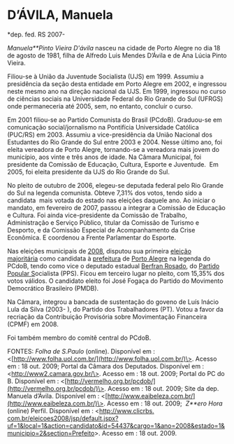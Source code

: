 D’ÁVILA, Manuela
================

\*dep. fed. RS 2007-

*Manuela**Pinto Vieira D'ávila* nasceu na cidade de Porto Alegre no dia
18 de agosto de 1981, filha de Alfredo Luis Mendes D’Ávila e de Ana
Lúcia Pinto Vieira.

Filiou-se à União da Juventude Socialista (UJS) em 1999. Assumiu a
presidência da seção desta entidade em Porto Alegre em 2002, e ingressou
neste mesmo ano na direção nacional da UJS. Em 1999, ingressou no curso
de ciências sociais na Universidade Federal do Rio Grande do Sul (UFRGS)
onde permaneceria até 2005, sem, no entanto, concluir o curso.

Em 2001 filiou-se ao Partido Comunista do Brasil (PCdoB). Graduou-se em
comunicação social/jornalismo na Pontifícia Universidade Católica
(PUC/RS) em 2003. Assumiu a vice-presidência da União Nacional dos
Estudantes do Rio Grande do Sul entre 2003 e 2004. Nesse último ano, foi
eleita vereadora de Porto Alegre, tornando-se a vereadora mais jovem do
município, aos vinte e três anos de idade. Na Câmara Municipal, foi
presidente da Comissão de Educação, Cultura, Esporte e Juventude.  Em
2005, foi eleita presidente da UJS do Rio Grande do Sul.

No pleito de outubro de 2006, elegeu-se deputada federal pelo Rio Grande
do Sul na legenda comunista. Obteve 7,31% dos votos, tendo sido a
candidata  mais votada do estado nas eleições daquele ano. Ao iniciar o
mandato, em fevereiro de 2007, passou a integrar a Comissão de Educação
e Cultura. Foi ainda vice-presidente da Comissão de Trabalho,
Administração e Serviço Público, titular da Comissão de Turismo e
Desporto, e da Comissão Especial de Acompanhamento da Crise Econômica. E
coordenou a Frente Parlamentar do Esporte.

Nas eleições municipais
de [2008](http://pt.wikipedia.org/wiki/2008 "2008"), disputou sua
primeira [eleição
majoritária](http://pt.wikipedia.org/wiki/Sistema_de_vota%C3%A7%C3%A3o "Sistema de votação") como
candidata
à [prefeitura](http://pt.wikipedia.org/wiki/Prefeitura "Prefeitura") de [Porto
Alegre](http://pt.wikipedia.org/wiki/Porto_Alegre "Porto Alegre") na
legenda do PCdoB, tendo como vice o deputado estadual [Berfran
Rosado](http://pt.wikipedia.org/w/index.php?title=Berfran_Rosado&action=edit&redlink=1 "Berfran Rosado (página não existe)"),
do [Partido Popular S](http://pt.wikipedia.org/wiki/PPS "PPS")ocialista
(PPS). Ficou em terceiro lugar no pleito, com 15,35% dos votos válidos.
O candidato eleito foi José Fogaça do Partido do Movimento Democrático
Brasileiro (PMDB).

Na Câmara, integrou a bancada de sustentação do goveno de Luís Inácio
Lula da Silva (2003- ), do Partido dos Trabalhadores (PT). Votou a favor
da recriação da Contribuição Provisória sobre Movimentação Financeira
(CPMF) em 2008.

Foi também membro do comitê central do PCdoB.


FONTES: *Folha de S.Paulo* (online). Disponível em :
\<[http://www.folha.uol.com.br/](http://www.folha.uol.com.br/)\>. Acesso
em : 18 out. 2009; Portal da Câmara dos Deputados. Disponível em :
\<http://www2.camara.gov.br/\>. Acesso em : 18 out. 2009; Portal do PC
do B. Disponível em :
\<[http://vermelho.org.br/pcdob/](http://vermelho.org.br/pcdob/)\>.
Acesso em : 18 out. 2009; Site da dep. Manuela d’Ávila. Disponível em :
\<[http://www.eaibeleza.com.br/](http://www.eaibeleza.com.br/)\>. Acesso
em : 18 out. 2009;  *Z**ero Hora* (online) Perfil. Disponível em :
\<[http://www.clicrbs.
com.br/eleicoes2008/jsp/default.jspx?uf=1&local=1&action=candidato&id=54437&cargo=1&ano=2008&estado=1&municipio=2&section=Prefeito](http://www.clicrbs.%20com.br/eleicoes2008/jsp/default.jspx?uf=1&local=1&action=candidato&id=54437&cargo=1&ano=2008&estado=1&municipio=2&section=Prefeito)\>.
Acesso em : 18 out. 2009.
